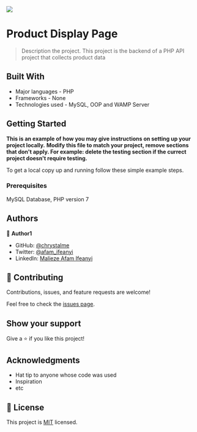 ![](https://img.shields.io/badge/Microverse-blueviolet)

# Product Display Page

> Description the project.
> This project is the backend of a PHP API project that collects product data 


## Built With

- Major languages - PHP
- Frameworks - None
- Technologies used - MySQL, OOP and WAMP Server


## Getting Started

**This is an example of how you may give instructions on setting up your project locally.**
**Modify this file to match your project, remove sections that don't apply. For example: delete the testing section if the currect project doesn't require testing.**


To get a local copy up and running follow these simple example steps.

### Prerequisites
MySQL Database, PHP version 7


## Authors

👤 **Author1**

- GitHub: [@chrystalme](https://github.com/chrystalme)
- Twitter: [@afam_ifeanyi](https://twitter.com/afam_ifeanyi)
- LinkedIn: [Malieze Afam Ifeanyi](https://www.linkedin.com/in/afam-chrys)


## 🤝 Contributing

Contributions, issues, and feature requests are welcome!

Feel free to check the [issues page](../../issues/).

## Show your support

Give a ⭐️ if you like this project!

## Acknowledgments

- Hat tip to anyone whose code was used
- Inspiration
- etc

## 📝 License

This project is [MIT](./MIT.md) licensed.
